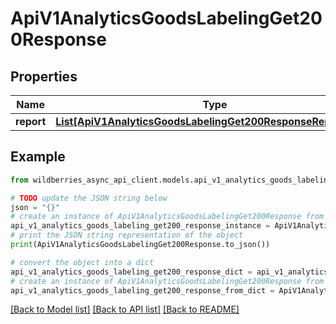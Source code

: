 # ApiV1AnalyticsGoodsLabelingGet200Response


## Properties

Name | Type | Description | Notes
------------ | ------------- | ------------- | -------------
**report** | [**List[ApiV1AnalyticsGoodsLabelingGet200ResponseReportInner]**](ApiV1AnalyticsGoodsLabelingGet200ResponseReportInner.md) |  | [optional] 

## Example

```python
from wildberries_async_api_client.models.api_v1_analytics_goods_labeling_get200_response import ApiV1AnalyticsGoodsLabelingGet200Response

# TODO update the JSON string below
json = "{}"
# create an instance of ApiV1AnalyticsGoodsLabelingGet200Response from a JSON string
api_v1_analytics_goods_labeling_get200_response_instance = ApiV1AnalyticsGoodsLabelingGet200Response.from_json(json)
# print the JSON string representation of the object
print(ApiV1AnalyticsGoodsLabelingGet200Response.to_json())

# convert the object into a dict
api_v1_analytics_goods_labeling_get200_response_dict = api_v1_analytics_goods_labeling_get200_response_instance.to_dict()
# create an instance of ApiV1AnalyticsGoodsLabelingGet200Response from a dict
api_v1_analytics_goods_labeling_get200_response_from_dict = ApiV1AnalyticsGoodsLabelingGet200Response.from_dict(api_v1_analytics_goods_labeling_get200_response_dict)
```
[[Back to Model list]](../README.md#documentation-for-models) [[Back to API list]](../README.md#documentation-for-api-endpoints) [[Back to README]](../README.md)


